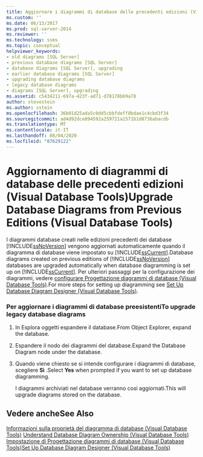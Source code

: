 ```yaml
---
title: Aggiornare i diagrammi di database delle precedenti edizioni (Visual Database Tools) | Microsoft Docs
ms.custom: ''
ms.date: 06/13/2017
ms.prod: sql-server-2014
ms.reviewer: ''
ms.technology: ssms
ms.topic: conceptual
helpviewer_keywords:
- old diagrams [SQL Server]
- previous database diagrams [SQL Server]
- database diagrams [SQL Server], upgrading
- earlier database diagrams [SQL Server]
- upgrading database diagrams
- legacy database diagrams
- diagrams [SQL Server], upgrading
ms.assetid: c5434211-697a-423f-ad71-d78178b69a78
author: stevestein
ms.author: sstein
ms.openlocfilehash: 36b01d25ada5c0dd5cbbfdeff8bdae1c4cbd3f34
ms.sourcegitcommit: ad4d92dce894592a259721a1571b1d8736abacdb
ms.translationtype: MT
ms.contentlocale: it-IT
ms.lasthandoff: 08/04/2020
ms.locfileid: "87629122"
---
```

# <a name="upgrade-database-diagrams-from-previous-editions-visual-database-tools"></a><span data-ttu-id="b8574-102">Aggiornamento di diagrammi di database delle precedenti edizioni (Visual Database Tools)</span><span class="sxs-lookup"><span data-stu-id="b8574-102">Upgrade Database Diagrams from Previous Editions (Visual Database Tools)</span></span>
  <span data-ttu-id="b8574-103">I diagrammi database creati nelle edizioni precedenti dei database [!INCLUDE[ssNoVersion](../../includes/ssnoversion-md.md)] vengono aggiornati automaticamente quando il diagramma di database viene impostato su [!INCLUDE[ssCurrent](../../includes/sscurrent-md.md)].</span><span class="sxs-lookup"><span data-stu-id="b8574-103">Database diagrams created on previous editions of [!INCLUDE[ssNoVersion](../../includes/ssnoversion-md.md)] databases are upgraded automatically when database diagramming is set up on [!INCLUDE[ssCurrent](../../includes/sscurrent-md.md)].</span></span> <span data-ttu-id="b8574-104">Per ulteriori passaggi per la configurazione dei diagrammi, vedere [configurare Progettazione diagrammi di database &#40;Visual Database Tools&#41;](visual-database-tools.md).</span><span class="sxs-lookup"><span data-stu-id="b8574-104">For more steps for setting up diagramming see [Set Up Database Diagram Designer &#40;Visual Database Tools&#41;](visual-database-tools.md).</span></span>  
  
### <a name="to-upgrade-legacy-database-diagrams"></a><span data-ttu-id="b8574-105">Per aggiornare i diagrammi di database preesistenti</span><span class="sxs-lookup"><span data-stu-id="b8574-105">To upgrade legacy database diagrams</span></span>  
  
1.  <span data-ttu-id="b8574-106">In Esplora oggetti espandere il database.</span><span class="sxs-lookup"><span data-stu-id="b8574-106">From Object Explorer, expand the database.</span></span>  
  
2.  <span data-ttu-id="b8574-107">Espandere il nodo dei diagrammi del database.</span><span class="sxs-lookup"><span data-stu-id="b8574-107">Expand the Database Diagram node under the database.</span></span>  
  
3.  <span data-ttu-id="b8574-108">Quando viene chiesto se si intende configurare i diagrammi di database, scegliere **Sì** .</span><span class="sxs-lookup"><span data-stu-id="b8574-108">Select **Yes** when prompted if you want to set up database diagramming.</span></span>  
  
     <span data-ttu-id="b8574-109">I diagrammi archiviati nel database verranno così aggiornati.</span><span class="sxs-lookup"><span data-stu-id="b8574-109">This will upgrade diagrams stored on the database.</span></span>  
  
## <a name="see-also"></a><span data-ttu-id="b8574-110">Vedere anche</span><span class="sxs-lookup"><span data-stu-id="b8574-110">See Also</span></span>  
 <span data-ttu-id="b8574-111">[Informazioni sulla proprietà del diagramma di database &#40;Visual Database Tools&#41;](understand-database-diagram-ownership-visual-database-tools.md) </span><span class="sxs-lookup"><span data-stu-id="b8574-111">[Understand Database Diagram Ownership &#40;Visual Database Tools&#41;](understand-database-diagram-ownership-visual-database-tools.md) </span></span>  
 [<span data-ttu-id="b8574-112">Impostazione di Progettazione diagrammi di database &#40;Visual Database Tools&#41;</span><span class="sxs-lookup"><span data-stu-id="b8574-112">Set Up Database Diagram Designer &#40;Visual Database Tools&#41;</span></span>](visual-database-tools.md)  
  
  
